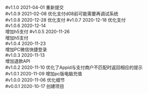 #v1.1.0  2021-04-01
重新提交  
#v1.0.9  2021-02-08
优化支付d08前可能需要再调试系统  
#v1.0.8  2020-12-28
优化支付 
#v1.0.7  2020-12-18
优化支付    
#v1.0.6  2020-12-14  
增加h5支付 
#v1.0.5  2020-11-26  
增加h5支付   
#v1.0.4  2020-11-23  
增加PC微信快捷登录   
#v1.0.3  2020-11-13  
增加退款API  
#v1.0.2  2020-11-10
优化了Appid与支付商户不匹配时返回相应的提示       
#v1.0.1  2020-11-09
增加pc版电脑充值      
#v1.0.0  2020-11-06
优化细节    
#v0.0.1  2020-10-17
创建项目  